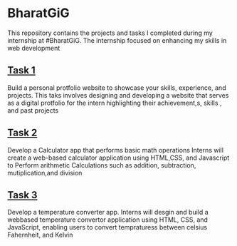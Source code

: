 # BharatGiG
This repository contains the projects and tasks I completed during my internship at #BharatGiG. The internship focused on enhancing my skills in web development


## [Task 1](task_1) 
Build a personal protfolio website to showcase your skills, experience, and projects. This taks involves designing and developing a website that serves as a digital protfolio for the intern highlighting their achievement,s, skills , and past projects


## [Task 2](task_2)
Develop a Calculator app that performs basic math operations Interns will create a web-based calculator application using HTML,CSS, and Javascript to Perform arithmetic Calculations such as addition, subtraction, mutiplication,and division

## [Task 3](task_3)
Develop a temperature converter app. Interns will desgin and build a webbased temperature convertor application using HTML, CSS, and JavaScript, enabling users to convert tempraturess between celsius Fahernheit, and Kelvin
